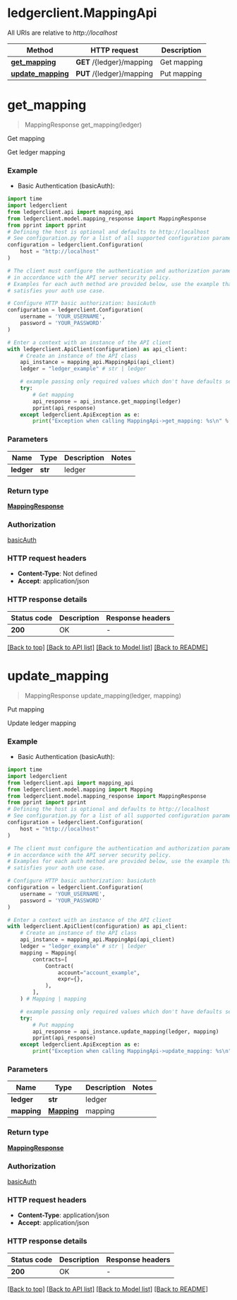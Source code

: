# ledgerclient.MappingApi

All URIs are relative to *http://localhost*

Method | HTTP request | Description
------------- | ------------- | -------------
[**get_mapping**](MappingApi.md#get_mapping) | **GET** /{ledger}/mapping | Get mapping
[**update_mapping**](MappingApi.md#update_mapping) | **PUT** /{ledger}/mapping | Put mapping


# **get_mapping**
> MappingResponse get_mapping(ledger)

Get mapping

Get ledger mapping

### Example

* Basic Authentication (basicAuth):

```python
import time
import ledgerclient
from ledgerclient.api import mapping_api
from ledgerclient.model.mapping_response import MappingResponse
from pprint import pprint
# Defining the host is optional and defaults to http://localhost
# See configuration.py for a list of all supported configuration parameters.
configuration = ledgerclient.Configuration(
    host = "http://localhost"
)

# The client must configure the authentication and authorization parameters
# in accordance with the API server security policy.
# Examples for each auth method are provided below, use the example that
# satisfies your auth use case.

# Configure HTTP basic authorization: basicAuth
configuration = ledgerclient.Configuration(
    username = 'YOUR_USERNAME',
    password = 'YOUR_PASSWORD'
)

# Enter a context with an instance of the API client
with ledgerclient.ApiClient(configuration) as api_client:
    # Create an instance of the API class
    api_instance = mapping_api.MappingApi(api_client)
    ledger = "ledger_example" # str | ledger

    # example passing only required values which don't have defaults set
    try:
        # Get mapping
        api_response = api_instance.get_mapping(ledger)
        pprint(api_response)
    except ledgerclient.ApiException as e:
        print("Exception when calling MappingApi->get_mapping: %s\n" % e)
```


### Parameters

Name | Type | Description  | Notes
------------- | ------------- | ------------- | -------------
 **ledger** | **str**| ledger |

### Return type

[**MappingResponse**](MappingResponse.md)

### Authorization

[basicAuth](../README.md#basicAuth)

### HTTP request headers

 - **Content-Type**: Not defined
 - **Accept**: application/json


### HTTP response details

| Status code | Description | Response headers |
|-------------|-------------|------------------|
**200** | OK |  -  |

[[Back to top]](#) [[Back to API list]](../README.md#documentation-for-api-endpoints) [[Back to Model list]](../README.md#documentation-for-models) [[Back to README]](../README.md)

# **update_mapping**
> MappingResponse update_mapping(ledger, mapping)

Put mapping

Update ledger mapping

### Example

* Basic Authentication (basicAuth):

```python
import time
import ledgerclient
from ledgerclient.api import mapping_api
from ledgerclient.model.mapping import Mapping
from ledgerclient.model.mapping_response import MappingResponse
from pprint import pprint
# Defining the host is optional and defaults to http://localhost
# See configuration.py for a list of all supported configuration parameters.
configuration = ledgerclient.Configuration(
    host = "http://localhost"
)

# The client must configure the authentication and authorization parameters
# in accordance with the API server security policy.
# Examples for each auth method are provided below, use the example that
# satisfies your auth use case.

# Configure HTTP basic authorization: basicAuth
configuration = ledgerclient.Configuration(
    username = 'YOUR_USERNAME',
    password = 'YOUR_PASSWORD'
)

# Enter a context with an instance of the API client
with ledgerclient.ApiClient(configuration) as api_client:
    # Create an instance of the API class
    api_instance = mapping_api.MappingApi(api_client)
    ledger = "ledger_example" # str | ledger
    mapping = Mapping(
        contracts=[
            Contract(
                account="account_example",
                expr={},
            ),
        ],
    ) # Mapping | mapping

    # example passing only required values which don't have defaults set
    try:
        # Put mapping
        api_response = api_instance.update_mapping(ledger, mapping)
        pprint(api_response)
    except ledgerclient.ApiException as e:
        print("Exception when calling MappingApi->update_mapping: %s\n" % e)
```


### Parameters

Name | Type | Description  | Notes
------------- | ------------- | ------------- | -------------
 **ledger** | **str**| ledger |
 **mapping** | [**Mapping**](Mapping.md)| mapping |

### Return type

[**MappingResponse**](MappingResponse.md)

### Authorization

[basicAuth](../README.md#basicAuth)

### HTTP request headers

 - **Content-Type**: application/json
 - **Accept**: application/json


### HTTP response details

| Status code | Description | Response headers |
|-------------|-------------|------------------|
**200** | OK |  -  |

[[Back to top]](#) [[Back to API list]](../README.md#documentation-for-api-endpoints) [[Back to Model list]](../README.md#documentation-for-models) [[Back to README]](../README.md)

